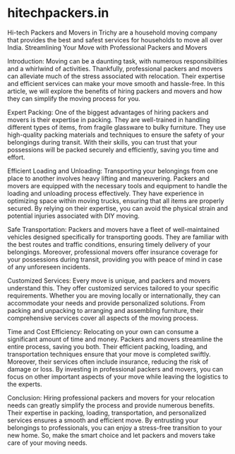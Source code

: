 # hitechpackers.in
Hi-tech Packers and Movers in Trichy are a household moving company that provides the best and safest services for households to move all over India.
Streamlining Your Move with Professional Packers and Movers

Introduction:
Moving can be a daunting task, with numerous responsibilities and a whirlwind of activities. Thankfully, professional packers and movers can alleviate much of the stress associated with relocation. Their expertise and efficient services can make your move smooth and hassle-free. In this article, we will explore the benefits of hiring packers and movers and how they can simplify the moving process for you.

Expert Packing:
One of the biggest advantages of hiring packers and movers is their expertise in packing. They are well-trained in handling different types of items, from fragile glassware to bulky furniture. They use high-quality packing materials and techniques to ensure the safety of your belongings during transit. With their skills, you can trust that your possessions will be packed securely and efficiently, saving you time and effort.

Efficient Loading and Unloading:
Transporting your belongings from one place to another involves heavy lifting and maneuvering. Packers and movers are equipped with the necessary tools and equipment to handle the loading and unloading process effectively. They have experience in optimizing space within moving trucks, ensuring that all items are properly secured. By relying on their expertise, you can avoid the physical strain and potential injuries associated with DIY moving.

Safe Transportation:
Packers and movers have a fleet of well-maintained vehicles designed specifically for transporting goods. They are familiar with the best routes and traffic conditions, ensuring timely delivery of your belongings. Moreover, professional movers offer insurance coverage for your possessions during transit, providing you with peace of mind in case of any unforeseen incidents.

Customized Services:
Every move is unique, and packers and movers understand this. They offer customized services tailored to your specific requirements. Whether you are moving locally or internationally, they can accommodate your needs and provide personalized solutions. From packing and unpacking to arranging and assembling furniture, their comprehensive services cover all aspects of the moving process.

Time and Cost Efficiency:
Relocating on your own can consume a significant amount of time and money. Packers and movers streamline the entire process, saving you both. Their efficient packing, loading, and transportation techniques ensure that your move is completed swiftly. Moreover, their services often include insurance, reducing the risk of damage or loss. By investing in professional packers and movers, you can focus on other important aspects of your move while leaving the logistics to the experts.

Conclusion:
Hiring professional packers and movers for your relocation needs can greatly simplify the process and provide numerous benefits. Their expertise in packing, loading, transportation, and personalized services ensures a smooth and efficient move. By entrusting your belongings to professionals, you can enjoy a stress-free transition to your new home. So, make the smart choice and let packers and movers take care of your moving needs.
